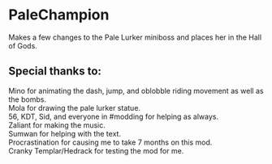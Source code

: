 # PaleChampion
Makes a few changes to the Pale Lurker miniboss and places her in the Hall of Gods.
    
## Special thanks to:  
Mino for animating the dash, jump, and oblobble riding movement as well as the bombs.  
Mola for drawing the pale lurker statue.  
56, KDT, Sid, and everyone in #modding for helping as always.  
Zaliant for making the music.  
Sumwan for helping with the text.  
Procrastination for causing me to take 7 months on this mod.  
Cranky Templar/Hedrack for testing the mod for me.  
